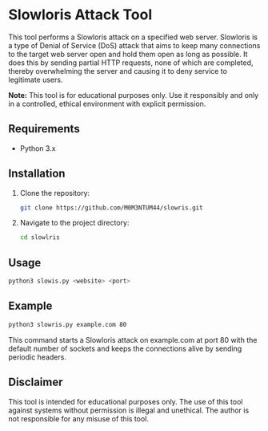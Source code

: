 # Slowloris Attack Tool

This tool performs a Slowloris attack on a specified web server. Slowloris is a type of Denial of Service (DoS) attack that aims to keep many connections to the target web server open and hold them open as long as possible. It does this by sending partial HTTP requests, none of which are completed, thereby overwhelming the server and causing it to deny service to legitimate users.

**Note:** This tool is for educational purposes only. Use it responsibly and only in a controlled, ethical environment with explicit permission.

## Requirements

- Python 3.x

## Installation

1. Clone the repository:
    ```bash
    git clone https://github.com/M0M3NTUM44/slowris.git
    ```

2. Navigate to the project directory:
    ```bash
    cd slowlris
    ```

## Usage

```bash
python3 slowis.py <website> <port>
```

## Example

```bash
python3 slowris.py example.com 80
```
This command starts a Slowloris attack on example.com at port 80 with the default number of sockets and keeps the connections alive by sending periodic headers.

## Disclaimer
This tool is intended for educational purposes only. The use of this tool against systems without permission is illegal and unethical. The author is not responsible for any misuse of this tool.
